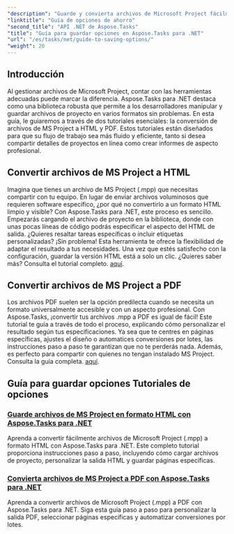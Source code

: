 ```yaml
---
"description": "Guarde y convierta archivos de Microsoft Project fácilmente con Aspose.Tasks para .NET. Explore los tutoriales sobre cómo exportar a formatos HTML y PDF."
"linktitle": "Guía de opciones de ahorro"
"second_title": "API .NET de Aspose.Tasks"
"title": "Guía para guardar opciones en Aspose.Tasks para .NET"
"url": "/es/tasks/net/guide-to-saving-options/"
"weight": 20
---
```


## Introducción

Al gestionar archivos de Microsoft Project, contar con las herramientas adecuadas puede marcar la diferencia. Aspose.Tasks para .NET destaca como una biblioteca robusta que permite a los desarrolladores manipular y guardar archivos de proyecto en varios formatos sin problemas. En esta guía, le guiaremos a través de dos tutoriales esenciales: la conversión de archivos de MS Project a HTML y PDF. Estos tutoriales están diseñados para que su flujo de trabajo sea más fluido y eficiente, tanto si desea compartir detalles de proyectos en línea como crear informes de aspecto profesional.

## Convertir archivos de MS Project a HTML

Imagina que tienes un archivo de MS Project (.mpp) que necesitas compartir con tu equipo. En lugar de enviar archivos voluminosos que requieren software específico, ¿por qué no convertirlo a un formato HTML limpio y visible? Con Aspose.Tasks para .NET, este proceso es sencillo. Empezarás cargando el archivo de proyecto en la biblioteca, donde con unas pocas líneas de código podrás especificar el aspecto del HTML de salida. ¿Quieres resaltar tareas específicas o incluir etiquetas personalizadas? ¡Sin problema! Esta herramienta te ofrece la flexibilidad de adaptar el resultado a tus necesidades. Una vez que estés satisfecho con la configuración, guardar la versión HTML está a solo un clic. ¿Quieres saber más? Consulta el tutorial completo. [aquí](./save-ms-project-files-to-html-format/).

## Convertir archivos de MS Project a PDF

Los archivos PDF suelen ser la opción predilecta cuando se necesita un formato universalmente accesible y con un aspecto profesional. Con Aspose.Tasks, ¡convertir tus archivos .mpp a PDF es igual de fácil! Este tutorial te guía a través de todo el proceso, explicando cómo personalizar el resultado según tus especificaciones. Ya sea que te centres en páginas específicas, ajustes el diseño o automatices conversiones por lotes, las instrucciones paso a paso te garantizan que no te perderás nada. Además, es perfecto para compartir con quienes no tengan instalado MS Project. Consulta la guía completa. [aquí](./convert-ms-project-files-to-pdf/).

## Guía para guardar opciones Tutoriales de opciones
### [Guarde archivos de MS Project en formato HTML con Aspose.Tasks para .NET](./save-ms-project-files-to-html-format/)
Aprenda a convertir fácilmente archivos de Microsoft Project (.mpp) a formato HTML con Aspose.Tasks para .NET. Este completo tutorial proporciona instrucciones paso a paso, incluyendo cómo cargar archivos de proyecto, personalizar la salida HTML y guardar páginas específicas.
### [Convierta archivos de MS Project a PDF con Aspose.Tasks para .NET](./convert-ms-project-files-to-pdf/)
Aprenda a convertir archivos de Microsoft Project (.mpp) a PDF con Aspose.Tasks para .NET. Siga esta guía paso a paso para personalizar la salida PDF, seleccionar páginas específicas y automatizar conversiones por lotes.